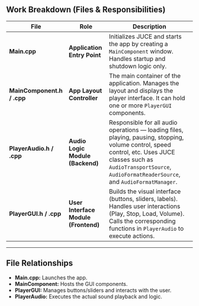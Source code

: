## Work Breakdown (Files & Responsibilities)

| File | Role | Description |
|------|------|--------------|
| **Main.cpp** | **Application Entry Point** | Initializes JUCE and starts the app by creating a `MainComponent` window. Handles startup and shutdown logic only. |
| **MainComponent.h / .cpp** | **App Layout Controller** | The main container of the application. Manages the layout and displays the player interface. It can hold one or more `PlayerGUI` components. |
| **PlayerAudio.h / .cpp** | **Audio Logic Module (Backend)** | Responsible for all audio operations — loading files, playing, pausing, stopping, volume control, speed control, etc. Uses JUCE classes such as `AudioTransportSource`, `AudioFormatReaderSource`, and `AudioFormatManager`. |
| **PlayerGUI.h / .cpp** | **User Interface Module (Frontend)** | Builds the visual interface (buttons, sliders, labels). Handles user interactions (Play, Stop, Load, Volume). Calls the corresponding functions in `PlayerAudio` to execute actions. |

---
## File Relationships
- **Main.cpp:** Launches the app.  
- **MainComponent:** Hosts the GUI components.  
- **PlayerGUI:** Manages buttons/sliders and interacts with the user.  
- **PlayerAudio:** Executes the actual sound playback and logic.
